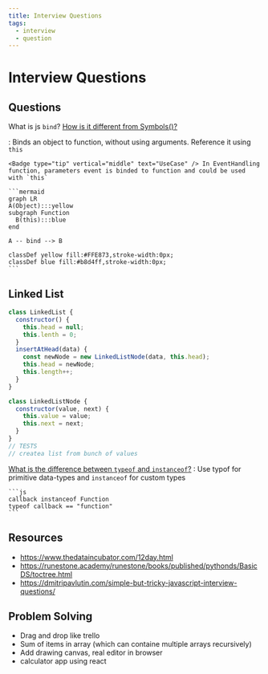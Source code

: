 ```yaml
---
title: Interview Questions
tags:
  - interview
  - question
---
```


# Interview Questions

<TagLinks />

## Questions

What is js `bind`? [How is it different from Symbols()?](../guide/symbol-bind.md)

: Binds an object to function, without using arguments. Reference it using `this`

    <Badge type="tip" vertical="middle" text="UseCase" /> In EventHandling function, parameters event is binded to function and could be used with `this`

    ```mermaid
    graph LR
    A(Object):::yellow
    subgraph Function
      B(this):::blue
    end

    A -- bind --> B

    classDef yellow fill:#FFE873,stroke-width:0px;
    classDef blue fill:#b8d4ff,stroke-width:0px;
    ```

## Linked List

```js
class LinkedList {
  constructor() {
    this.head = null;
    this.lenth = 0;
  }
  insertAtHead(data) {
    const newNode = new LinkedListNode(data, this.head);
    this.head = newNode;
    this.length++;
  }
}

class LinkedListNode {
  constructor(value, next) {
    this.value = value;
    this.next = next;
  }
}
// TESTS
// createa list from bunch of values
```

[What is the difference between `typeof` and `instanceof`?](https://stackoverflow.com/questions/899574/what-is-the-difference-between-typeof-and-instanceof-and-when-should-one-be-used)
: Use typof for primitive data-types and `instanceof` for custom types

    ```js
    callback instanceof Function
    typeof callback == "function"
    ```

## Resources

- https://www.thedataincubator.com/12day.html
- https://runestone.academy/runestone/books/published/pythonds/BasicDS/toctree.html
- https://dmitripavlutin.com/simple-but-tricky-javascript-interview-questions/

## Problem Solving

- Drag and drop like trello
- Sum of items in array (which can containe multiple arrays recursively)
- Add drawing canvas, real editor in browser
- calculator app using react

<Footer />
